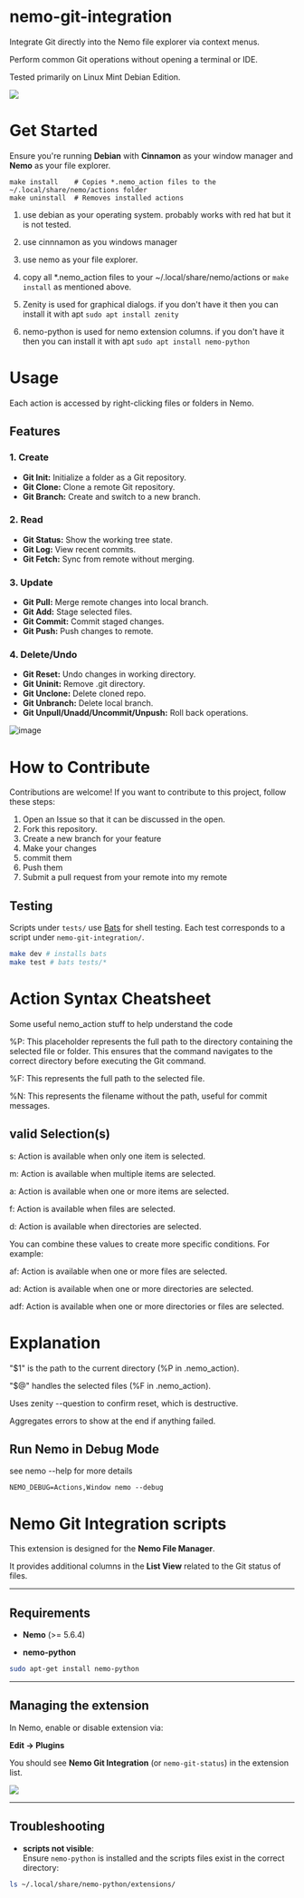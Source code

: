 nemo-git-integration
=====

Integrate Git directly into the Nemo file explorer via context menus. 

Perform common Git operations without opening a terminal or IDE. 

Tested primarily on Linux Mint Debian Edition.

![](docs/Screenshot%20from%202025-10-14%2015-15-14.png)

# Get Started 

Ensure you're running **Debian** with **Cinnamon** as your window manager and **Nemo** as your file explorer.

```
make install    # Copies *.nemo_action files to the ~/.local/share/nemo/actions folder
make uninstall  # Removes installed actions
```

1. use debian as your operating system. probably works with red hat but it is not tested.  

2. use cinnnamon as you windows manager  

3. use nemo as your file explorer.
   
5. copy all *.nemo_action files to your ~/.local/share/nemo/actions or ```make install``` as mentioned above.

6. Zenity is used for graphical dialogs. if you don't have it then you can install it with apt ```sudo apt install zenity```
 
7. nemo-python is used for nemo extension columns. if you don't have it then you can install it with apt ```sudo apt install nemo-python```


# Usage

Each action is accessed by right-clicking files or folders in Nemo.


## Features

### 1. Create

- **Git Init:** Initialize a folder as a Git repository.
- **Git Clone:** Clone a remote Git repository.
- **Git Branch:** Create and switch to a new branch.

### 2. Read

- **Git Status:** Show the working tree state.
- **Git Log:** View recent commits.
- **Git Fetch:** Sync from remote without merging.

### 3. Update

- **Git Pull:** Merge remote changes into local branch.
- **Git Add:** Stage selected files.
- **Git Commit:** Commit staged changes.
- **Git Push:** Push changes to remote.

### 4. Delete/Undo

- **Git Reset:** Undo changes in working directory.
- **Git Uninit:** Remove .git directory.
- **Git Unclone:** Delete cloned repo.
- **Git Unbranch:** Delete local branch.
- **Git Unpull/Unadd/Uncommit/Unpush:** Roll back operations.

![image](https://github.com/wilsonify/nemo-git-integration/assets/26659886/f0c17b0f-f2c7-4d94-9cb0-0abc031782e5)

# How to Contribute

Contributions are welcome! If you want to contribute to this project, follow these steps:

1. Open an Issue so that it can be discussed in the open.
2. Fork this repository.
3. Create a new branch for your feature
4. Make your changes
5. commit them
6. Push them
7. Submit a pull request from your remote into my remote

## Testing

Scripts under `tests/` use [Bats](https://github.com/bats-core/bats-core) for shell testing. Each test corresponds to a script under `nemo-git-integration/`.

```bash
make dev # installs bats
make test # bats tests/*
```


# Action Syntax Cheatsheet

Some useful nemo_action stuff to help understand the code

%P: This placeholder represents the full path to the directory containing the selected file or folder. This ensures that the command navigates to the correct directory before executing the Git command.

%F: This represents the full path to the selected file.

%N: This represents the filename without the path, useful for commit messages.

## valid Selection(s)

s: Action is available when only one item is selected.

m: Action is available when multiple items are selected.

a: Action is available when one or more items are selected.

f: Action is available when files are selected.

d: Action is available when directories are selected.

You can combine these values to create more specific conditions. For example:

af: Action is available when one or more files are selected.

ad: Action is available when one or more directories are selected.

adf: Action is available when one or more directories or files are selected.

# Explanation

"$1" is the path to the current directory (%P in .nemo_action).

"$@" handles the selected files (%F in .nemo_action).

Uses zenity --question to confirm reset, which is destructive.

Aggregates errors to show at the end if anything failed.

## Run Nemo in Debug Mode

see nemo --help for more details
```
NEMO_DEBUG=Actions,Window nemo --debug
```

# Nemo Git Integration scripts

This extension is designed for the **Nemo File Manager**. 

It provides additional columns in the **List View** related to the Git status of files.

---

## Requirements

- **Nemo** (>= 5.6.4)  

- **nemo-python**

```bash
sudo apt-get install nemo-python
```

---

## Managing the extension

In Nemo, enable or disable extension via:  

**Edit → Plugins**

You should see **Nemo Git Integration** (or `nemo-git-status`) in the extension list.

![](docs/img2.png)

---

## Troubleshooting

- **scripts not visible**:  
  Ensure `nemo-python` is installed and the scripts files exist in the correct directory:

```bash
ls ~/.local/share/nemo-python/extensions/
```

